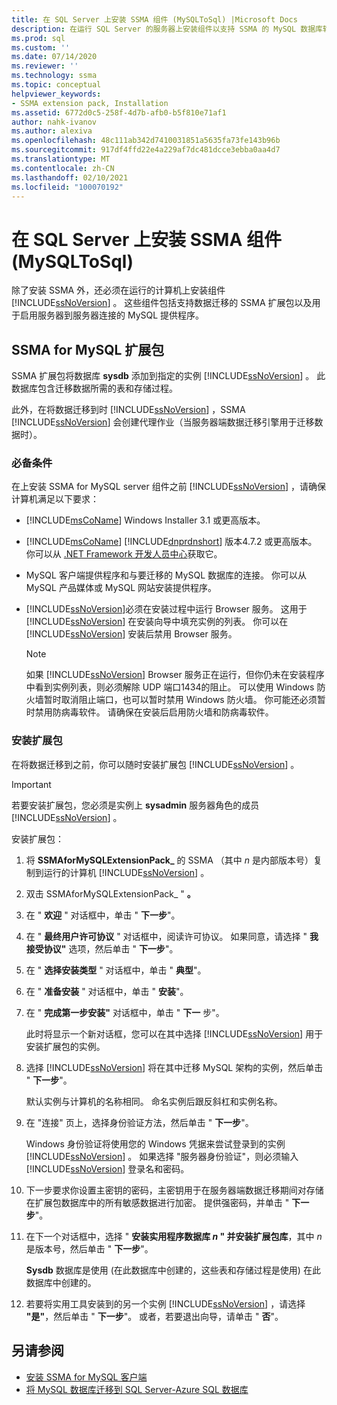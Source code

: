 ```yaml
---
title: 在 SQL Server 上安装 SSMA 组件 (MySQLToSql) |Microsoft Docs
description: 在运行 SQL Server 的服务器上安装组件以支持 SSMA 的 MySQL 数据库转换，包括 SSMA 扩展包和 MySQL 提供程序。
ms.prod: sql
ms.custom: ''
ms.date: 07/14/2020
ms.reviewer: ''
ms.technology: ssma
ms.topic: conceptual
helpviewer_keywords:
- SSMA extension pack, Installation
ms.assetid: 6772d0c5-258f-4d7b-afb0-b5f810e71af1
author: nahk-ivanov
ms.author: alexiva
ms.openlocfilehash: 48c111ab342d7410031851a5635fa73fe143b96b
ms.sourcegitcommit: 917df4ffd22e4a229af7dc481dcce3ebba0aa4d7
ms.translationtype: MT
ms.contentlocale: zh-CN
ms.lasthandoff: 02/10/2021
ms.locfileid: "100070192"
---
```

# <a name="installing-ssma-components-on-sql-server-mysqltosql"></a>在 SQL Server 上安装 SSMA 组件 (MySQLToSql) 

除了安装 SSMA 外，还必须在运行的计算机上安装组件 [!INCLUDE[ssNoVersion](../../includes/ssnoversion-md.md)] 。 这些组件包括支持数据迁移的 SSMA 扩展包以及用于启用服务器到服务器连接的 MySQL 提供程序。

## <a name="ssma-for-mysql-extension-pack"></a>SSMA for MySQL 扩展包

SSMA 扩展包将数据库 **sysdb** 添加到指定的实例 [!INCLUDE[ssNoVersion](../../includes/ssnoversion-md.md)] 。 此数据库包含迁移数据所需的表和存储过程。

此外，在将数据迁移到时 [!INCLUDE[ssNoVersion](../../includes/ssnoversion-md.md)] ，SSMA [!INCLUDE[ssNoVersion](../../includes/ssnoversion-md.md)] 会创建代理作业（当服务器端数据迁移引擎用于迁移数据时）。

### <a name="prerequisites"></a>必备条件

在上安装 SSMA for MySQL server 组件之前 [!INCLUDE[ssNoVersion](../../includes/ssnoversion-md.md)] ，请确保计算机满足以下要求：

- [!INCLUDE[msCoName](../../includes/msconame_md.md)] Windows Installer 3.1 或更高版本。
- [!INCLUDE[msCoName](../../includes/msconame_md.md)] [!INCLUDE[dnprdnshort](../../includes/dnprdnshort_md.md)] 版本4.7.2 或更高版本。 你可以从 [.NET Framework 开发人员中心](https://go.microsoft.com/fwlink/?LinkId=48882)获取它。
- MySQL 客户端提供程序和与要迁移的 MySQL 数据库的连接。 你可以从 MySQL 产品媒体或 MySQL 网站安装提供程序。
- [!INCLUDE[ssNoVersion](../../includes/ssnoversion-md.md)]必须在安装过程中运行 Browser 服务。 这用于 [!INCLUDE[ssNoVersion](../../includes/ssnoversion-md.md)] 在安装向导中填充实例的列表。 你可以在 [!INCLUDE[ssNoVersion](../../includes/ssnoversion-md.md)] 安装后禁用 Browser 服务。  

  > [!NOTE]
  > 如果 [!INCLUDE[ssNoVersion](../../includes/ssnoversion-md.md)] Browser 服务正在运行，但你仍未在安装程序中看到实例列表，则必须解除 UDP 端口1434的阻止。 可以使用 Windows 防火墙暂时取消阻止端口，也可以暂时禁用 Windows 防火墙。 你可能还必须暂时禁用防病毒软件。 请确保在安装后启用防火墙和防病毒软件。

### <a name="installing-the-extension-pack"></a>安装扩展包

在将数据迁移到之前，你可以随时安装扩展包 [!INCLUDE[ssNoVersion](../../includes/ssnoversion-md.md)] 。

> [!IMPORTANT]
> 若要安装扩展包，您必须是实例上 **sysadmin** 服务器角色的成员 [!INCLUDE[ssNoVersion](../../includes/ssnoversion-md.md)] 。

安装扩展包：

1. 将 **SSMAforMySQLExtensionPack_** 的 SSMA （其中 *n* 是内部版本号）复制到运行的计算机 [!INCLUDE[ssNoVersion](../../includes/ssnoversion-md.md)] 。
2. 双击 SSMAforMySQLExtensionPack_ " **。**
3. 在 " **欢迎** " 对话框中，单击 " **下一步**"。
4. 在 " **最终用户许可协议** " 对话框中，阅读许可协议。 如果同意，请选择 " **我接受协议"** 选项，然后单击 " **下一步**"。
5. 在 " **选择安装类型** " 对话框中，单击 " **典型**"。
6. 在 " **准备安装** " 对话框中，单击 " **安装**"。
7. 在 " **完成第一步安装"** 对话框中，单击 " **下一** 步"。

   此时将显示一个新对话框，您可以在其中选择 [!INCLUDE[ssNoVersion](../../includes/ssnoversion-md.md)] 用于安装扩展包的实例。
  
8. 选择 [!INCLUDE[ssNoVersion](../../includes/ssnoversion-md.md)] 将在其中迁移 MySQL 架构的实例，然后单击 " **下一步**"。
  
   默认实例与计算机的名称相同。 命名实例后跟反斜杠和实例名称。

9. 在 "连接" 页上，选择身份验证方法，然后单击 " **下一步**"。
  
    Windows 身份验证将使用您的 Windows 凭据来尝试登录到的实例 [!INCLUDE[ssNoVersion](../../includes/ssnoversion-md.md)] 。 如果选择 "服务器身份验证"，则必须输入 [!INCLUDE[ssNoVersion](../../includes/ssnoversion-md.md)] 登录名和密码。

10. 下一步要求你设置主密钥的密码，主密钥用于在服务器端数据迁移期间对存储在扩展包数据库中的所有敏感数据进行加密。 提供强密码，并单击 " **下一步**"。

11. 在下一个对话框中，选择 " **安装实用程序数据库 *n* " 并安装扩展包库**，其中 *n* 是版本号，然后单击 " **下一步**"。

    **Sysdb** 数据库是使用 (在此数据库中创建的，这些表和存储过程是使用) 在此数据库中创建的。

12. 若要将实用工具安装到的另一个实例 [!INCLUDE[ssNoVersion](../../includes/ssnoversion-md.md)] ，请选择 **"是"**，然后单击 " **下一步**"。 或者，若要退出向导，请单击 " **否**"。

## <a name="see-also"></a>另请参阅

- [安装 SSMA for MySQL 客户端](../../ssma/mysql/installing-ssma-for-mysql-client-mysqltosql.md)
- [将 MySQL 数据库迁移到 SQL Server-Azure SQL 数据库](../../ssma/mysql/migrating-mysql-databases-to-sql-server-azure-sql-db-mysqltosql.md)
